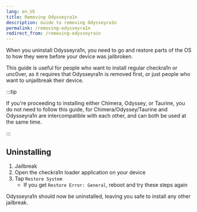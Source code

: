 ```yaml
---
lang: en_US
title: Removing Odysseyra1n
description: Guide to removing Odysseyra1n
permalink: /removing-odysseyra1n
redirect_from: /removing-odysseyrain
---
```


When you uninstall Odysseyra1n, you need to go and restore parts of the OS to how they were before your device was jailbroken.

This guide is useful for people who want to install regular checkra1n or unc0ver, as it requires that Odysseyra1n is removed first, or just people who want to unjailbreak their device.

:::tip

If you're proceeding to installing either Chimera, Odyssey, or Taurine, you do not need to follow this guide, for Chimera/Odyssey/Taurine and Odysseyra1n are intercompatible with each other, and can both be used at the same time.

:::

## Uninstalling

1. Jailbreak
1. Open the checkra1n loader application on your device
1. Tap `Restore System`
    - If you get `Restore Error: General`, reboot and try these steps again

Odysseyra1n should now be uninstalled, leaving you safe to install any other jailbreak.
